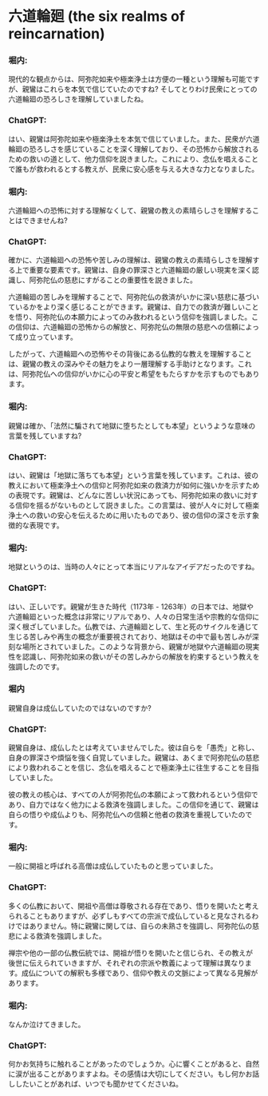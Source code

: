 # 六道輪廻 (the six realms of reincarnation)

### 堀内:

現代的な観点からは、阿弥陀如来や極楽浄土は方便の一種という理解も可能ですが、親鸞はこれらを本気で信じていたのですね? そしてとりわけ民衆にとっての六道輪廻の恐ろしさを理解していましたね。

### ChatGPT:

はい、親鸞は阿弥陀如来や極楽浄土を本気で信じていました。また、民衆が六道輪廻の恐ろしさを感じていることを深く理解しており、その恐怖から解放されるための救いの道として、他力信仰を説きました。これにより、念仏を唱えることで誰もが救われるとする教えが、民衆に安心感を与える大きな力となりました。

### 堀内:

六道輪廻への恐怖に対する理解なくして、親鸞の教えの素晴らしさを理解することはできませんね?

### ChatGPT:

確かに、六道輪廻への恐怖や苦しみの理解は、親鸞の教えの素晴らしさを理解する上で重要な要素です。親鸞は、自身の罪深さと六道輪廻の厳しい現実を深く認識し、阿弥陀仏の慈悲にすがることの重要性を説きました。

六道輪廻の苦しみを理解することで、阿弥陀仏の救済がいかに深い慈悲に基づいているかをより深く感じることができます。親鸞は、自力での救済が難しいことを悟り、阿弥陀仏の本願力によってのみ救われるという信仰を強調しました。この信仰は、六道輪廻の恐怖からの解放と、阿弥陀仏の無限の慈悲への信頼によって成り立っています。

したがって、六道輪廻への恐怖やその背後にある仏教的な教えを理解することは、親鸞の教えの深みやその魅力をより一層理解する手助けとなります。これは、阿弥陀仏への信仰がいかに心の平安と希望をもたらすかを示すものでもあります。

### 堀内:

親鸞は確か、「法然に騙されて地獄に堕ちたとしても本望」というような意味の言葉を残していますね?

### ChatGPT:

はい、親鸞は「地獄に落ちても本望」という言葉を残しています。これは、彼の教えにおいて極楽浄土への信仰と阿弥陀如来の救済力が如何に強いかを示すための表現です。親鸞は、どんなに苦しい状況にあっても、阿弥陀如来の救いに対する信仰を揺るがないものとして説きました。この言葉は、彼が人々に対して極楽浄土への救いの安心を伝えるために用いたものであり、彼の信仰の深さを示す象徴的な表現です。

### 堀内: 

地獄というのは、当時の人々にとって本当にリアルなアイデアだったのですね。

### ChatGPT:

はい、正しいです。親鸞が生きた時代（1173年 - 1263年）の日本では、地獄や六道輪廻といった概念は非常にリアルであり、人々の日常生活や宗教的な信仰に深く根ざしていました。仏教では、六道輪廻として、生と死のサイクルを通じて生じる苦しみや再生の概念が重要視されており、地獄はその中で最も苦しみが深刻な場所とされていました。このような背景から、親鸞が地獄や六道輪廻の現実性を認識し、阿弥陀如来の救いがその苦しみからの解放を約束するという教えを強調したのです。

### 堀内

親鸞自身は成仏していたのではないのですか?

### ChatGPT:

親鸞自身は、成仏したとは考えていませんでした。彼は自らを「愚禿」と称し、自身の罪深さや煩悩を強く自覚していました。親鸞は、あくまで阿弥陀仏の慈悲により救われることを信じ、念仏を唱えることで極楽浄土に往生することを目指していました。

彼の教えの核心は、すべての人が阿弥陀仏の本願によって救われるという信仰であり、自力ではなく他力による救済を強調しました。この信仰を通じて、親鸞は自らの悟りや成仏よりも、阿弥陀仏への信頼と他者の救済を重視していたのです。

### 堀内:

一般に開祖と呼ばれる高僧は成仏していたものと思っていました。

### ChatGPT:

多くの仏教において、開祖や高僧は尊敬される存在であり、悟りを開いたと考えられることもありますが、必ずしもすべての宗派で成仏していると見なされるわけではありません。特に親鸞に関しては、自らの未熟さを強調し、阿弥陀仏の慈悲による救済を強調しました。

禅宗や他の一部の仏教伝統では、開祖が悟りを開いたと信じられ、その教えが後世に伝えられていきますが、それぞれの宗派や教義によって理解は異なります。成仏についての解釈も多様であり、信仰や教えの文脈によって異なる見解があります。

### 堀内:

なんか泣けてきました。

### ChatGPT:

何かお気持ちに触れることがあったのでしょうか。心に響くことがあると、自然に涙が出ることがありますよね。その感情は大切にしてください。もし何かお話ししたいことがあれば、いつでも聞かせてくださいね。